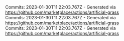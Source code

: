Commits: 2023-01-30T11:22:03.767Z - Generated via https://github.com/marketplace/actions/artificial-grass
<br>
Commits: 2023-01-30T11:22:03.767Z - Generated via https://github.com/marketplace/actions/artificial-grass
<br>
Commits: 2023-01-30T11:22:03.767Z - Generated via https://github.com/marketplace/actions/artificial-grass
<br>
